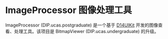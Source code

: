 # ImageProcessor 图像处理工具

ImageProcessor (DIP.ucas.postgraduate) 是一个基于 [D14UIKit](https://github.com/yiyaowen/D14UIKit) 开发的图像查看、处理工具。该项目是 BitmapViewer (DIP.ucas.undergraduate) 的升级。
